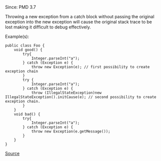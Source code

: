 Since: PMD 3.7

Throwing a new exception from a catch block without passing the original exception into the
new exception will cause the original stack trace to be lost making it difficult to debug 
effectively.

Example(s):
```
public class Foo {
    void good() {
        try{
            Integer.parseInt("a");
        } catch (Exception e) {
            throw new Exception(e); // first possibility to create exception chain
        }
        try {
            Integer.parseInt("a");
        } catch (Exception e) {
            throw (IllegalStateException)new IllegalStateException().initCause(e); // second possibility to create exception chain.
        }
    }
    void bad() {
        try{
            Integer.parseInt("a");
        } catch (Exception e) {
            throw new Exception(e.getMessage());
        }
    }
}
```

[Source](https://pmd.github.io/pmd-5.6.1/pmd-java/rules/java/design.html#PreserveStackTrace)
